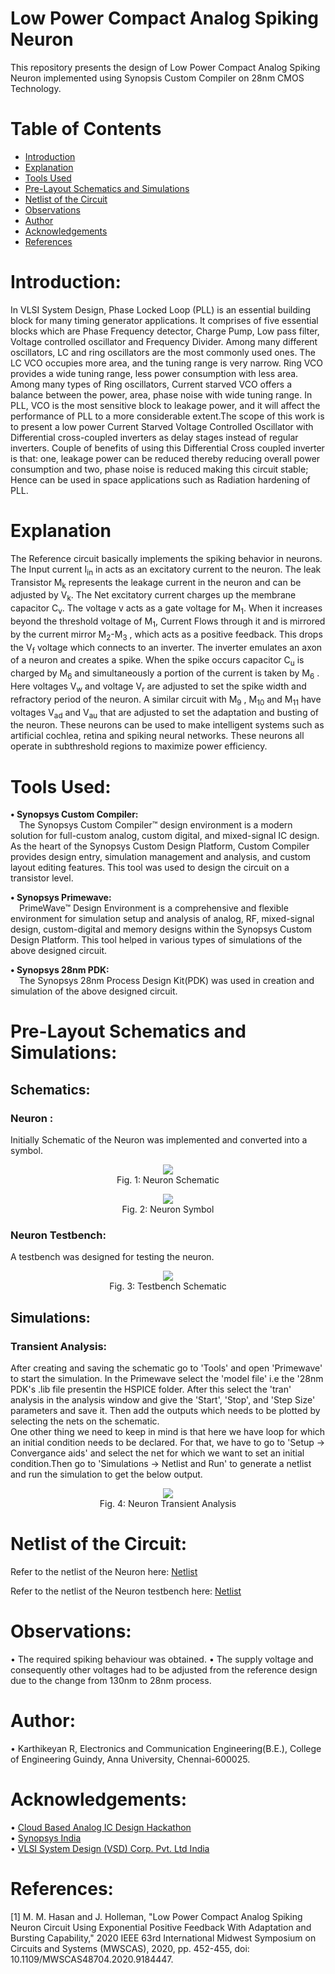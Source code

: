 # Low Power Compact Analog Spiking Neuron

This repository presents the design of Low Power Compact Analog Spiking Neuron implemented using Synopsis Custom Compiler on 28nm CMOS Technology.

# Table of Contents
 * [Introduction](#Introduction)
 * [Explanation](#Explanation)
 * [Tools Used](#Tools-Used)
 * [Pre-Layout Schematics and Simulations](#Pre-Layout-Schematics-and-Simulations)
 * [Netlist of the Circuit](#Netlist-of-the-Circuit)
 * [Observations](#Observations)
 * [Author](#Author)
 * [Acknowledgements](#Acknowledgements)
 * [References](#References)


# Introduction:

In VLSI System Design, Phase Locked Loop (PLL) is an essential building block for many timing generator applications. It comprises of five essential blocks which are Phase Frequency detector, Charge Pump, Low pass filter, Voltage controlled oscillator and Frequency Divider. Among many different oscillators, LC and ring oscillators are the most commonly used ones. The LC VCO occupies more area, and the tuning range is very narrow. Ring VCO provides a wide tuning range, less power consumption with less area. Among many types of Ring oscillators, Current starved VCO offers a balance between the power, area, phase noise with wide tuning range. In PLL, VCO is the most sensitive block to leakage power, and it will affect the performance of PLL to a more considerable extent.The scope of this work is to present a low power Current Starved Voltage Controlled Oscillator with Differential cross-coupled inverters as delay stages instead of regular inverters. Couple of benefits of using this Differential Cross coupled inverter is that: one, leakage power can be reduced thereby reducing overall power consumption and two, phase noise is reduced making this circuit stable; Hence can be used in space applications such as Radiation hardening of PLL.

# Explanation

The Reference circuit basically implements the spiking behavior in neurons. The Input current I<sub>in</sub> in acts as an excitatory current to the neuron. The leak Transistor M<sub>k</sub> represents the leakage current in the neuron and can be adjusted by V<sub>k</sub>. The Net excitatory current charges up the membrane capacitor C<sub>v</sub>. The voltage v acts as a gate voltage for M<sub>1</sub>. When it increases beyond the threshold voltage of M<sub>1</sub>, Current Flows through it and is mirrored by the current mirror M<sub>2</sub>-M<sub>3</sub> , which acts as a positive feedback. This drops the V<sub>f</sub> voltage which connects to an inverter. The inverter emulates an axon of a neuron and creates a spike. When the spike occurs capacitor C<sub>u</sub> is charged by M<sub>6</sub> and simultaneously a portion of the current is taken by M<sub>6</sub> . Here voltages V<sub>w</sub> and voltage V<sub>r</sub> are adjusted to set the spike width and refractory period of the neuron. A similar circuit with M<sub>9</sub> , M<sub>10</sub> and M<sub>11</sub> have voltages V<sub>ad</sub> and V<sub>au</sub> that are adjusted to set the adaptation and busting of the neuron. These neurons can be used to make intelligent systems such as artificial cochlea, retina and spiking neural networks. These neurons all operate in subthreshold regions to maximize power efficiency.

# Tools Used:

<b>• Synopsys Custom Compiler:</b></br>
&emsp;The Synopsys Custom Compiler™ design environment is a modern solution for full-custom analog, custom digital, and mixed-signal IC design. As the heart of the Synopsys Custom Design Platform, Custom Compiler provides design entry, simulation management and analysis, and custom layout editing features. This tool was used to design the circuit on a transistor level.

<b>• Synopsys Primewave:</b></br>
&emsp;PrimeWave™ Design Environment is a comprehensive and flexible environment for simulation setup and analysis of analog, RF, mixed-signal design, custom-digital and memory designs within the Synopsys Custom Design Platform. This tool helped in various types of simulations of the above designed circuit.

<b>• Synopsys 28nm PDK:</b></br>
&emsp;The Synopsys 28nm Process Design Kit(PDK) was used in creation and simulation of the above designed circuit.

# Pre-Layout Schematics and Simulations:

## Schematics:

### Neuron :
Initially Schematic of the Neuron was implemented and converted into a symbol.
<p align="center">
  <img src="Images/Schematic.png"></br>
  Fig. 1: Neuron Schematic
</p>
<p align="center">
  <img src="Images/Symbol.png"></br>
  Fig. 2: Neuron Symbol
</p>


### Neuron Testbench:
A testbench was designed for testing the neuron.
<p align="center">
  <img src="Images/Symbol_tb.png"></br>
  Fig. 3: Testbench Schematic
</p>


## Simulations:
### Transient Analysis:
After creating and saving the schematic go to 'Tools' and open 'Primewave' to start the simulation. In the Primewave select the 'model file' i.e the '28nm PDK's .lib file presentin the HSPICE folder. After this select the 'tran' analysis in the analysis window and give the 'Start', 'Stop', and 'Step Size' parameters and save it. Then add the outputs which needs to be plotted by selecting the nets on the schematic.</br>
One other thing we need to keep in mind is that here we have loop for which an initial condition needs to be declared. For that, we have to go to 'Setup -> Convergance aids' and select the net for which we want to set an initial condition.Then go to 'Simulations -> Netlist and Run' to generate a netlist and run the simulation to get the below output.
<p align="center">
  <img src="Images/output.png"></br>
  Fig. 4: Neuron Transient Analysis
</p>


# Netlist of the Circuit:

Refer to the netlist of the Neuron here: <a href='Neuron_netlist.cir.out'>Netlist</a>

Refer to the netlist of the Neuron testbench here: <a href='netlist.cir.out'>Netlist</a>

# Observations:
• The required spiking behaviour was obtained.
• The supply voltage and consequently other voltages had to be adjusted from the reference design due to the change from 130nm to 28nm process.

# Author:
• Karthikeyan R, Electronics and Communication Engineering(B.E.), College of Engineering Guindy, Anna University, Chennai-600025.

# Acknowledgements:
• <a href='https://www.iith.ac.in/events/2022/02/15/Cloud-Based-Analog-IC-Design-Hackathon/'>Cloud Based Analog IC Design Hackathon</a></br>
• <a href='https://www.synopsys.com/'>Synopsys India</a></br>
• <a href='https://www.vlsisystemdesign.com/'>VLSI System Design (VSD) Corp. Pvt. Ltd India</a></br>

# References:
[1] M. M. Hasan and J. Holleman, "Low Power Compact Analog Spiking Neuron Circuit Using Exponential Positive Feedback With Adaptation and Bursting Capability," 2020 IEEE 63rd International Midwest Symposium on Circuits and Systems (MWSCAS), 2020, pp. 452-455, doi: 10.1109/MWSCAS48704.2020.9184447.
